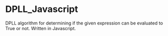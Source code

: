 # DPLL_Javascript
DPLL algorithm for determining if the given expression can be evaluated to True or not. Written in Javascript.
